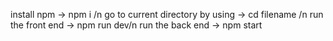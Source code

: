install npm -> npm i /n
go to current directory by using -> cd filename /n
run the front end -> npm run dev/n
run the back end -> npm start
